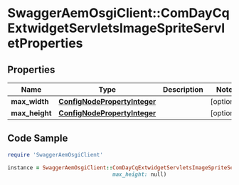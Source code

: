 # SwaggerAemOsgiClient::ComDayCqExtwidgetServletsImageSpriteServletProperties

## Properties

Name | Type | Description | Notes
------------ | ------------- | ------------- | -------------
**max_width** | [**ConfigNodePropertyInteger**](ConfigNodePropertyInteger.md) |  | [optional] 
**max_height** | [**ConfigNodePropertyInteger**](ConfigNodePropertyInteger.md) |  | [optional] 

## Code Sample

```ruby
require 'SwaggerAemOsgiClient'

instance = SwaggerAemOsgiClient::ComDayCqExtwidgetServletsImageSpriteServletProperties.new(max_width: null,
                                 max_height: null)
```


